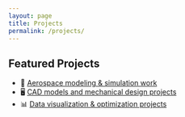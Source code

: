 ```yaml
---
layout: page
title: Projects
permalink: /projects/
---
```


## Featured Projects
- 🚀 [Aerospace modeling & simulation work](https://github.com/yourusername/aerospace-sim)  
- 🖥️ [CAD models and mechanical design projects](/cad/)
- 📊 [Data visualization & optimization projects](https://github.com/yourusername/data-viz)  
